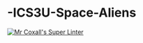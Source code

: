 # -ICS3U-Space-Aliens
[![Mr Coxall's Super Linter](https://github.com/ICS3U-Programming-FrankFW/-ICS3U-Space-Aliens/workflows/Mr%20Coxall's%20Super%20Linter/badge.svg)](https://github.com/ICS3U-Programming-FrankFW/-ICS3U-Space-Aliens/actions/)

